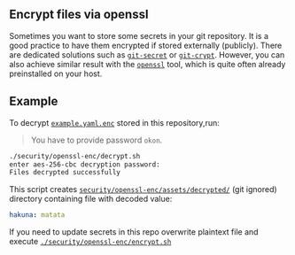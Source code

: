 ## Encrypt files via openssl

Sometimes you want to store some secrets in your git repository. It is a good practice to have them encrypted if stored externally (publicly).
There are dedicated solutions such as [`git-secret`](https://git-secret.io/) or [`git-crypt`](https://github.com/AGWA/git-crypt). However, you can also achieve similar result with the [`openssl`](https://www.openssl.org/) tool, which is quite often already preinstalled on your host.

## Example

To decrypt [`example.yaml.enc`](./example.yaml.enc) stored in this repository,run:

> You have to provide password `okon`.

```bash
./security/openssl-enc/decrypt.sh
enter aes-256-cbc decryption password:
Files decrypted successfully
```

This script creates [`security/openssl-enc/assets/decrypted/`](./assets/decrypted) (git ignored) directory containing file with decoded value:

```yaml
hakuna: matata
```

If you need to update secrets in this repo overwrite plaintext file and execute [`./security/openssl-enc/encrypt.sh`](./encrypt.sh)
